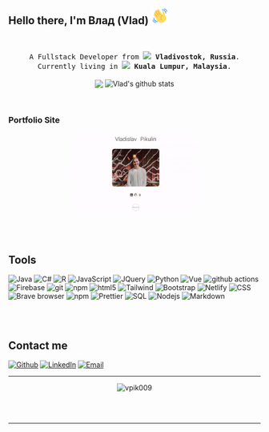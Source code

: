 
## Hello there, I'm Влад (Vlad)  <img src="./wave-hello.gif" alt="Hello GIF" width="35" height="35">
<br />



<p align="center">
  <samp>
A Fullstack Developer from <img src="https://cdn-icons-png.flaticon.com/512/4628/4628645.png" width="15"/> <b>Vladivostok, Russia</b>. Currently living in <img src="https://cdn-icons-png.flaticon.com/512/197/197581.png" width="15"/> <b>Kuala Lumpur, Malaysia</b>.
  </samp>
  <br/>
  <br/>
  <img align="center"  height="200" src="https://github-readme-stats.vercel.app/api/top-langs/?username=vpik009&theme=buefy&hide_langs_below=1" />
  <img align="center" height="200" src="https://github-readme-stats.vercel.app/api?username=vpik009&show_icons=true&theme=buefy&line_height=27" alt="Vlad's github stats"/>
</p>

<br>

### Portfolio Site

<p align="center">
  <a href="https://vpik009.github.io/portfolio/">
    <img src="./portfolio.gif" alt="Hello GIF" width="50%" height="75%">
  </a>
</p>



<br />
<br />

## Tools

<p>

  <img alt="Java" src="https://img.shields.io/badge/-Java-5382a1?style=for-the-badge&logo=webpack&logoColor=white" /> 
  <img alt="C#" src="https://img.shields.io/badge/-C%23-800080?style=for-the-badge&logo=c-sharp&logoColor=white" />
  <img alt="R" src="https://img.shields.io/badge/-R-276dc2?style=for-the-badge&logo=r&logoColor=white" />
  <img alt="JavaScript" src="https://img.shields.io/badge/-JavaScript-f0db4f?style=for-the-badge&logo=javascript&logoColor=white" />
  <img alt="JQuery" src="https://img.shields.io/badge/-JQuery-0769AD?style=for-the-badge&logo=jquery&logoColor=white" />
  <img alt="Python" src="https://img.shields.io/badge/-Python-4584b6?style=for-the-badge&logo=python&logoColor=white" />
  <img alt="Vue" src="https://img.shields.io/badge/-Vue.js-42b883?style=for-the-badge&logo=vue.js&logoColor=white" />
  <img alt="github actions" src="https://img.shields.io/badge/-Github_Actions-2088FF?style=for-the-badge&logo=github-actions&logoColor=white" />
  <img alt="Firebase" src="https://img.shields.io/badge/-Firebase-FFA611?style=for-the-badge&logo=firebase&logoColor=white" />
  <img alt="git" src="https://img.shields.io/badge/-Git-F05032?style=for-the-badge&logo=git&logoColor=white" />
  <img alt="npm" src="https://img.shields.io/badge/-NPM-CB3837?style=for-the-badge&logo=npm&logoColor=white" />
  <img alt="html5" src="https://img.shields.io/badge/-HTML5-E34F26?style=for-the-badge&logo=html5&logoColor=white" />
  <img alt="Tailwind" src="https://img.shields.io/badge/Tailwind-38B2AC?style=for-the-badge&logo=tailwind-css&logoColor=white" />
  <img alt="Bootstrap" src="https://img.shields.io/badge/Bootstrap-563D7C?style=for-the-badge&logo=bootstrap&logoColor=white" />
  <img alt="Netlify" src="https://img.shields.io/badge/Netlify-00C7B7?style=for-the-badge&logo=netlify&logoColor=white" />
  <img alt="CSS" src="https://img.shields.io/badge/-CSS-264de4?style=for-the-badge&logo=css3&logoColor=white" />
  <img alt="Brave browser" src="https://img.shields.io/badge/-Brave_Browser-FB542B?style=for-the-badge&logo=brave&logoColor=white" />
  <img alt="npm" src="https://img.shields.io/badge/-npm-CC3534?style=for-the-badge&logo=npm&logoColor=white" />
  <img alt="Prettier" src="https://img.shields.io/badge/-Prettier-F7B93E?style=for-the-badge&logo=prettier&logoColor=white" />
  <img alt="SQL" src="https://img.shields.io/badge/-SQL-00000F?style=for-the-badge&logo=mysql&logoColor=white" />
  <img alt="Nodejs" src="https://img.shields.io/badge/-Nodejs-43853d?style=for-the-badge&logo=Node.js&logoColor=white" />
  <img alt="Markdown" src="https://img.shields.io/badge/-Markdown-000000?style=for-the-badge&logo=markdown&logoColor=white" />
</p>
<br />
<br />

## Contact me
<p>
  <a href="https://github.com/vpik009" target="_blank"><img alt="Github" src="https://img.shields.io/badge/GitHub-%2312100E.svg?&style=for-the-badge&logo=Github&logoColor=white" /></a>
  <a href="https://www.linkedin.com/in/vladislav-pikulin-77335821a/" target="_blank"><img alt="LinkedIn" src="https://img.shields.io/badge/linkedin-%230077B5.svg?&style=for-the-badge&logo=linkedin&logoColor=white" /></a> 
  <a href="https://img.shields.io/badge/-jessicalim813-c14438?style=flat&logo=Gmail&logoColor=white&link=mailto:vpik0001@mailfence.com" target="_blank"><img alt="Email" src="https://img.shields.io/badge/vpik0001@mailfence.com-DB4437.svg?&style=for-the-badge&logo=gmail&logoColor=white" /></a> 


</p>

------------
<p align="center">
  <img src="https://komarev.com/ghpvc/?username=vpik009&label=Views&color=blue&style=flat" alt="vpik009" />
</p>

<br />
<br />


---

